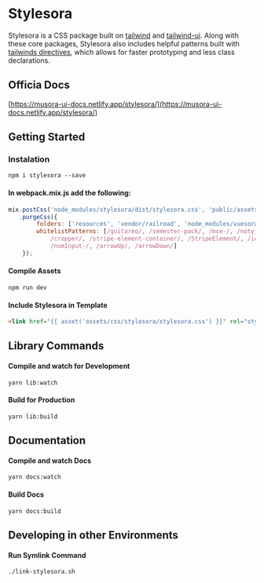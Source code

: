 # Stylesora

Stylesora is a CSS package built on [tailwind](https://tailwindcss.com/docs) and [tailwind-ui](https://tailwindui.com/components). Along with these core packages, Stylesora also includes helpful patterns built with [tailwinds directives](https://tailwindcss.com/docs/functions-and-directives), which allows for faster prototyping and less class declarations. 

## Officia Docs
[https://musora-ui-docs.netlify.app/stylesora/](https://musora-ui-docs.netlify.app/stylesora/)

## Getting Started
### Instalation
`npm i stylesora --save`
#### In webpack.mix.js add the following:

```js
mix.postCss('node_modules/stylesora/dist/stylesora.css', 'public/assets/css/stylesora')
   .purgeCss({
        folders: ['resources', 'vendor/railroad', 'node_modules/vuesora'],
        whitelistPatterns: [/guitareo/, /semester-pack/, /mce-/, /noty_/, /no-scroll/, /hide-/, /intercom-/, /flatpickr-/,
            /cropper/, /stripe-element-container/, /StripeElement/, /icon-/, /numInput/, /flatpickr/, /cur-year/,
            /numInput-/, /arrowUp/, /arrowDown/]
    });
```

#### Compile Assets
`npm run dev`

#### Include Stylesora in Template
```html
<link href="{{ asset('assets/css/stylesora/stylesora.css') }}" rel="stylesheet">
```

## Library Commands
#### Compile and watch for Development

`yarn lib:watch`
#### Build for Production

`yarn lib:build`

## Documentation
#### Compile and watch Docs
`yarn docs:watch`
#### Build Docs
`yarn docs:build`

## Developing in other Environments
#### Run Symlink Command
`./link-stylesora.sh`
